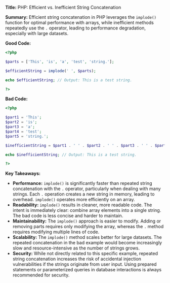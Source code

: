 **Title:** PHP: Efficient vs. Inefficient String Concatenation

**Summary:**  Efficient string concatenation in PHP leverages the `implode()` function for optimal performance with arrays, while inefficient methods repeatedly use the `.` operator, leading to performance degradation, especially with large datasets.

**Good Code:**

```php
<?php

$parts = ['This', 'is', 'a', 'test', 'string.'];

$efficientString = implode(' ', $parts);

echo $efficientString; // Output: This is a test string.

?>
```


**Bad Code:**

```php
<?php

$part1 = 'This';
$part2 = 'is';
$part3 = 'a';
$part4 = 'test';
$part5 = 'string.';

$inefficientString = $part1 . ' ' . $part2 . ' ' . $part3 . ' ' . $part4 . ' ' . $part5;

echo $inefficientString; // Output: This is a test string.

?>
```

**Key Takeaways:**

* **Performance:** `implode()` is significantly faster than repeated string concatenation with the `.` operator, particularly when dealing with many strings.  Each `.` operation creates a new string in memory, leading to overhead. `implode()` operates more efficiently on an array.
* **Readability:** `implode()` results in cleaner, more readable code. The intent is immediately clear: combine array elements into a single string.  The bad code is less concise and harder to maintain.
* **Maintainability:** The `implode()` approach is easier to modify. Adding or removing parts requires only modifying the array, whereas the `.` method requires modifying multiple lines of code.
* **Scalability:** The `implode()` method scales better for large datasets. The repeated concatenation in the bad example would become increasingly slow and resource-intensive as the number of strings grows.
* **Security:** While not directly related to this specific example, repeated string concatenation increases the risk of accidental injection vulnerabilities if the strings originate from user input. Using prepared statements or parameterized queries in database interactions is always recommended for security.


